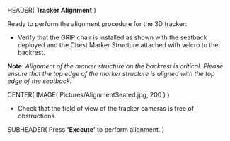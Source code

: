HEADER( __Tracker Alignment__ )

Ready to perform the alignment procedure for the 3D tracker:

- Verify that the GRIP chair is installed as shown with the seatback deployed and the Chest Marker Structure
attached with velcro to the backrest.

__Note__: *Alignment of the marker structure on the backrest is critical. 
Please ensure that the top edge of the marker structure is aligned with the top edge of the seatback.*

CENTER( IMAGE( Pictures/AlignmentSeated.jpg, 200 ) )

- Check that the field of view of the tracker cameras is free of obstructions.

SUBHEADER( Press __'Execute'__ to perform alignment. )

